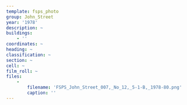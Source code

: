 ```yaml
---
template: fsps_photo
group: John_Street
year: '1978'
description: ~
buildings:
    - ''
coordinates: ~
heading: ~
classification: ~
section: ~
cell: ~
film_roll: ~
files:
    -
        filename: 'FSPS_John_Street_007,_No_12,_5-1-B,_1978-80.png'
        caption: ''
---
```

